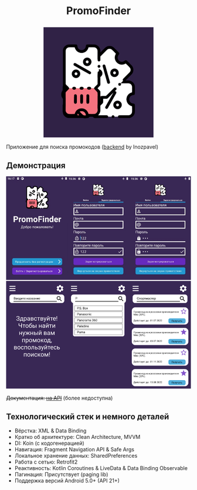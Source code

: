 # <p align="center"> PromoFinder
<p align="center"><img width="300" src="app/src/main/ic_launcher-playstore.png"></p>

Приложение для поиска промокодов ([backend](https://gitlab.com/p6505) by Inozpavel)

## Демонстрация

![Регистрация и вход](/demo/auth.png)
![Основной функционал приложения](/demo/main.png)

~~Документация: [на API](http://mc.icomm.pro:9080/swagger/index.html)~~ (более недоступна)

## Технологический стек и немного деталей
- Вёрстка: XML & Data Binding
- Кратко об архитектуре: Clean Architecture, MVVM
- DI: Koin (с кодогенерацией)
- Навигация: Fragment Navigation API & Safe Args
- Локальное хранение данных: SharedPreferences
- Работа с сетью: Retrofit2
- Реактивность: Kotlin Coroutines & LiveData & Data Binding Observable
- Пагинация: Присутствует (paging lib)
- Поддержка версий Android 5.0+ (API 21+)
